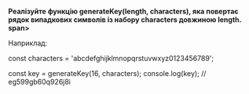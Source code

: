 **Реалізуйте функцію generateKey(length, characters), яка повертає рядок випадкових символів із набору characters довжиною length. span>**

Наприклад:

const characters = 'abcdefghijklmnopqrstuvwxyz0123456789';

const key = generateKey(16, characters);
console.log(key); // eg599gb60q926j8i